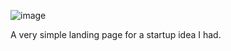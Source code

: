 ![image](https://github.com/user-attachments/assets/96e8fa0f-62ed-4909-93ab-7b303fc0bcb4)

A very simple landing page for a startup idea I had.
